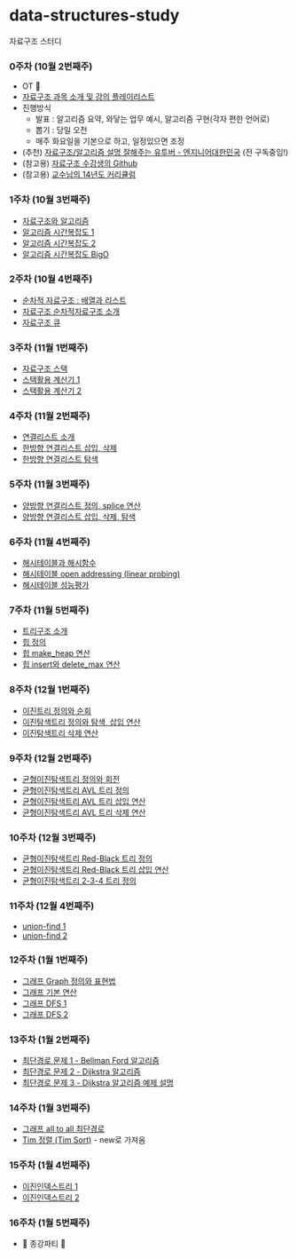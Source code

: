 # data-structures-study
자료구조 스터디

### 0주차 (10월 2번째주)

- OT 🙂
- [자료구조 과목 소개 및 강의 플레이리스트](https://www.youtube.com/watch?v=PIidtIBCjEg&list=PLsMufJgu5933ZkBCHS7bQTx0bncjwi4PK&index=1)
- 진행방식
    - 발표 : 알고리즘 요약, 와닿는 업무 예시, 알고리즘 구현(각자 편한 언어로)
    - 뽑기 : 당일 오전
    - 매주 화요일을 기본으로 하고, 일정있으면 조정
- (추천) [자료구조/알고리즘 설명 잘해주는 유투버 - 엔지니어대한민국](https://www.youtube.com/user/damazzang/videos) (전 구독중임!)
- (참고용) [자료구조 수강생의 Github](https://github.com/paikwiki/data-structure-with-python)
- (참고용) [교수님의 14년도 커리큘럼](http://www.kocw.net/home/cview.do?mty=p&kemId=1008080&ar=pop)

### 1주차 (10월 3번째주)

- [자료구조와 알고리즘](https://www.youtube.com/watch?v=M2mcJvmYpWY&list=PLsMufJgu5933ZkBCHS7bQTx0bncjwi4PK&index=2)
- [알고리즘 시간복잡도 1](https://www.youtube.com/watch?v=jgWyu83DfO0&list=PLsMufJgu5933ZkBCHS7bQTx0bncjwi4PK&index=3)
- [알고리즘 시간복잡도 2](https://www.youtube.com/watch?v=ysn9dLDNLEU&list=PLsMufJgu5933ZkBCHS7bQTx0bncjwi4PK&index=4)
- [알고리즘 시간복잡도 BigO](https://www.youtube.com/watch?v=0xGJx6qsNCY&list=PLsMufJgu5933ZkBCHS7bQTx0bncjwi4PK&index=5)

### 2주차 (10월 4번째주)

- [순차적 자료구조 : 배열과 리스트](https://www.youtube.com/watch?v=Lqd8o7vL2Z8&list=PLsMufJgu5933ZkBCHS7bQTx0bncjwi4PK&index=6)
- [자료구조 순차적자료구조 소개](https://www.youtube.com/watch?v=buJBlTsWlW0&list=PLsMufJgu5933ZkBCHS7bQTx0bncjwi4PK&index=7)
- [자료구조 큐](https://www.youtube.com/watch?v=nqCNk_DmPio&list=PLsMufJgu5933ZkBCHS7bQTx0bncjwi4PK&index=11)

### 3주차 (11월 1번째주)

- [자료구조 스택](https://www.youtube.com/watch?v=OzFXiukhv8o&list=PLsMufJgu5933ZkBCHS7bQTx0bncjwi4PK&index=8)
- [스택활용 계산기 1](https://www.youtube.com/watch?v=G9ujrSGEB4A&list=PLsMufJgu5933ZkBCHS7bQTx0bncjwi4PK&index=9)
- [스택활용 계산기 2](https://www.youtube.com/watch?v=MYk4autDAJ0&list=PLsMufJgu5933ZkBCHS7bQTx0bncjwi4PK&index=10)

### 4주차 (11월 2번째주)

- [연결리스트 소개](https://www.youtube.com/watch?v=sMpsvA5O0xU&list=PLsMufJgu5933ZkBCHS7bQTx0bncjwi4PK&index=12)
- [한방향 연결리스트 삽입, 삭제](https://www.youtube.com/watch?v=kGZoEShMcSQ&list=PLsMufJgu5933ZkBCHS7bQTx0bncjwi4PK&index=13)
- [한방향 연결리스트 탐색](https://www.youtube.com/watch?v=aCHwXmpuAkY&list=PLsMufJgu5933ZkBCHS7bQTx0bncjwi4PK&index=14)

### 5주차 (11월 3번째주)

- [양방향 연결리스트 정의, splice 연산](https://www.youtube.com/watch?v=nQhzNRmnmt8&list=PLsMufJgu5933ZkBCHS7bQTx0bncjwi4PK&index=15)
- [양방향 연결리스트 삽입, 삭제, 탐색](https://www.youtube.com/watch?v=zWrFVf9_YTQ&list=PLsMufJgu5933ZkBCHS7bQTx0bncjwi4PK&index=16)

### 6주차 (11월 4번째주)

- [해시테이블과 해시함수](https://www.youtube.com/watch?v=Bzmepm6pYQI&list=PLsMufJgu5933ZkBCHS7bQTx0bncjwi4PK&index=17)
- [해시테이블 open addressing (linear probing)](https://www.youtube.com/watch?v=Bj4pd9rJp5c&list=PLsMufJgu5933ZkBCHS7bQTx0bncjwi4PK&index=18)
- [해시테이블 성능평가](https://www.youtube.com/watch?v=ghjWopXXUeA&list=PLsMufJgu5933ZkBCHS7bQTx0bncjwi4PK&index=19)

### 7주차 (11월 5번째주)

- [트리구조 소개](https://www.youtube.com/watch?v=w-1w4ood7Bc&list=PLsMufJgu5933ZkBCHS7bQTx0bncjwi4PK&index=20)
- [힙 정의](https://www.youtube.com/watch?v=8XnPN6IB22Y&list=PLsMufJgu5933ZkBCHS7bQTx0bncjwi4PK&index=21)
- [힙 make_heap 연산](https://www.youtube.com/watch?v=6VMSTOdHRfI&list=PLsMufJgu5933ZkBCHS7bQTx0bncjwi4PK&index=22)
- [힙 insert와 delete_max 연산](https://www.youtube.com/watch?v=gVRDc5NRjjw&list=PLsMufJgu5933ZkBCHS7bQTx0bncjwi4PK&index=23)

### 8주차 (12월 1번째주)

- [이진트리 정의와 순회](https://www.youtube.com/watch?v=HDjqrmmpFdU&list=PLsMufJgu5933ZkBCHS7bQTx0bncjwi4PK&index=24)
- [이진탐색트리 정의와 탐색, 삽입 연산](https://www.youtube.com/watch?v=Bhprzw_1kb0&list=PLsMufJgu5933ZkBCHS7bQTx0bncjwi4PK&index=26)
- [이진탐색트리 삭제 연산](https://www.youtube.com/watch?v=VVhmgQIJCu8&list=PLsMufJgu5933ZkBCHS7bQTx0bncjwi4PK&index=27)

### 9주차 (12월 2번째주)

- [균형이진탐색트리 정의와 회전](https://www.youtube.com/watch?v=Kuw0f3-E-Hw&list=PLsMufJgu5933ZkBCHS7bQTx0bncjwi4PK&index=28)
- [균형이진탐색트리 AVL 트리 정의](https://www.youtube.com/watch?v=dHHjrl6m5CE&list=PLsMufJgu5933ZkBCHS7bQTx0bncjwi4PK&index=29)
- [균형이진탐색트리 AVL 트리 삽입 연산](https://www.youtube.com/watch?v=KkgN2xAzmG8&list=PLsMufJgu5933ZkBCHS7bQTx0bncjwi4PK&index=30)
- [균형이진탐색트리 AVL 트리 삭제 연산](https://www.youtube.com/watch?v=W3uPlSCzAZM&list=PLsMufJgu5933ZkBCHS7bQTx0bncjwi4PK&index=31)

### 10주차 (12월 3번째주)

- [균형이진탐색트리 Red-Black 트리 정의](https://www.youtube.com/watch?v=SHdYv41iCmE&list=PLsMufJgu5933ZkBCHS7bQTx0bncjwi4PK&index=32)
- [균형이진탐색트리 Red-Black 트리 삽입 연산](https://www.youtube.com/watch?v=eAUbCgJBtcQ&list=PLsMufJgu5933ZkBCHS7bQTx0bncjwi4PK&index=33)
- [균형이진탐색트리 2-3-4 트리 정의](https://www.youtube.com/watch?v=ad3tnpLCxYk&list=PLsMufJgu5933ZkBCHS7bQTx0bncjwi4PK&index=34)

### 11주차 (12월 4번째주)

- [union-find 1](https://www.youtube.com/watch?v=GaET9oHzC3Q&list=PLsMufJgu5933ZkBCHS7bQTx0bncjwi4PK&index=35)
- [union-find 2](https://www.youtube.com/watch?v=L6NgqSagmTM&list=PLsMufJgu5933ZkBCHS7bQTx0bncjwi4PK&index=36)

### 12주차 (1월 1번째주)

- [그래프 Graph 정의와 표현법](https://www.youtube.com/watch?v=2edeT2eVFAE&list=PLsMufJgu5933ZkBCHS7bQTx0bncjwi4PK&index=37)
- [그래프 기본 연산](https://www.youtube.com/watch?v=_gIqaC7iLZk&list=PLsMufJgu5933ZkBCHS7bQTx0bncjwi4PK&index=39)
- [그래프 DFS 1](https://www.youtube.com/watch?v=qvmlmPByP2w&list=PLsMufJgu5933ZkBCHS7bQTx0bncjwi4PK&index=40)
- [그래프 DFS 2](https://www.youtube.com/watch?v=UGAPnY5MXEQ&list=PLsMufJgu5933ZkBCHS7bQTx0bncjwi4PK&index=41)

### 13주차 (1월 2번째주)

- [최단경로 문제 1 - Bellman Ford 알고리즘](https://www.youtube.com/watch?v=0NrlN88D9Fs&list=PLsMufJgu5933ZkBCHS7bQTx0bncjwi4PK&index=42)
- [최단경로 문제 2 - Dijkstra 알고리즘](https://www.youtube.com/watch?v=4pyBLcHXRjQ&list=PLsMufJgu5933ZkBCHS7bQTx0bncjwi4PK&index=43)
- [최단경로 문제 3 - Dijkstra 알고리즘 예제 설명](https://www.youtube.com/watch?v=Ek0E8a0Dvr0&list=PLsMufJgu5933ZkBCHS7bQTx0bncjwi4PK&index=44)

### 14주차 (1월 3번째주)

- [그래프 all to all 최단경로](https://www.youtube.com/watch?v=bKa7bfXQi3A&list=PLsMufJgu5933ZkBCHS7bQTx0bncjwi4PK&index=45)
- [Tim 정렬 (Tim Sort)](https://www.youtube.com/watch?v=HHN1axRRKx8&list=PLsMufJgu5933ZkBCHS7bQTx0bncjwi4PK&index=47) - new로 가져옴

### 15주차 (1월 4번째주)

- [이진인덱스트리 1](https://www.youtube.com/watch?v=hUjaxK9zx5M&list=PLsMufJgu5933ZkBCHS7bQTx0bncjwi4PK&index=50)
- [이진인덱스트리 2](https://www.youtube.com/watch?v=Lyqf8FKzHiY&list=PLsMufJgu5933ZkBCHS7bQTx0bncjwi4PK&index=51)

### 16주차 (1월 5번째주)

- 🥳 종강파티 👻
